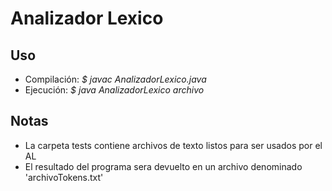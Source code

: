 # Analizador Lexico

## Uso
* Compilación: _$ javac AnalizadorLexico.java_
* Ejecución: _$ java AnalizadorLexico archivo_

## Notas
* La carpeta tests contiene archivos de texto listos para ser usados por el AL
* El resultado del programa sera devuelto en un archivo denominado 'archivoTokens.txt'
